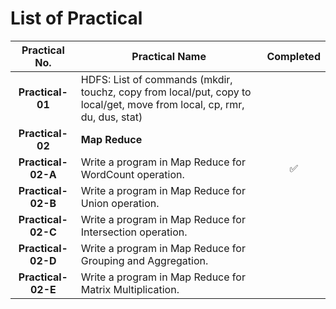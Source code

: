 # List of Practical

| Practical No.  | Practical Name | Completed |
|:--------------:|----------------|:---------:|
| **Practical-01** | HDFS: List of commands (mkdir, touchz, copy from local/put, copy to local/get, move from local, cp, rmr, du, dus, stat) |  |
| **Practical-02** | **Map Reduce** |  |
| **Practical-02-A** | Write a program in Map Reduce for WordCount operation. | ✅ |
| **Practical-02-B** | Write a program in Map Reduce for Union operation. |  |
| **Practical-02-C** | Write a program in Map Reduce for Intersection operation. |  |
| **Practical-02-D** | Write a program in Map Reduce for Grouping and Aggregation. |  |
| **Practical-02-E** | Write a program in Map Reduce for Matrix Multiplication. |  |